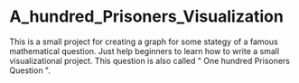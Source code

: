 # A_hundred_Prisoners_Visualization
This is a small project for creating a graph for some stategy of a famous mathematical question.
Just help beginners to learn how to write a small visualizational project.
This question is also called " One hundred Prisoners Question ".
